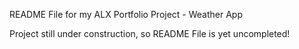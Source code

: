 README File for my ALX Portfolio Project - Weather App

Project still under construction, so README File is yet uncompleted!
